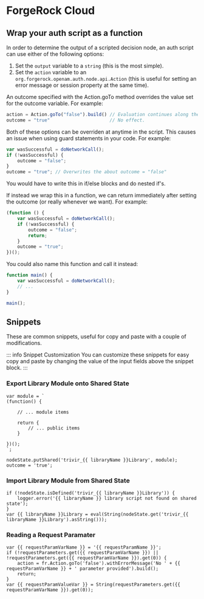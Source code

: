 <script setup>
import { ref } from 'vue';

const libraryName = ref('replaceMe');
const requestParamName = ref('replaceMe')
const requestParamVarName = ref('replaceMe')
const requestParamValueVar = ref('replaceMe')
</script>

# ForgeRock Cloud

## Wrap your auth script as a function

In order to determine the output of a scripted decision node, an auth script can use either of the following options:

1. Set the `output` variable to a `string` (this is the most simple).
2. Set the `action` variable to an `org.forgerock.openam.auth.node.api.Action` (this is useful for setting an error message or session property at the same time).

An outcome specified with the Action.goTo method overrides the value set for the outcome variable. For example:

```js
action = Action.goTo("false").build() // Evaluation continues along the "false" outcome.
outcome = "true"                      // No effect.
```

Both of these options can be overriden at anytime in the script. This causes an issue when using guard statements in your code. For example:

```js
var wasSuccessful = doNetworkCall();
if (!wasSuccessful) {
    outcome = "false";
}
outcome = "true"; // Overwrites the about outcome = "false"
```

You would have to write this in if/else blocks and do nested if's.

If instead we wrap this in a function, we can return immediately after setting the outcome (or really whenever we want). For example:

```js
(function () {
    var wasSuccessful = doNetworkCall();
    if (!wasSuccessful) {
        outcome = "false";
        return;
    }
    outcome = "true";
})();
```

You could also name this function and call it instead:

```js
function main() {
    var wasSuccessful = doNetworkCall();
    // ...
}

main();
```

## Snippets

These are common snippets, useful for copy and paste with a couple of modifications.

::: info Snippet Customization
You can customize these snippets for easy copy and paste by changing the value of the input fields above the snippet block.
:::

### Export Library Module onto Shared State

<InputWithLabel v-model="libraryName" fieldName="libraryName" label="Library Name:" />

```js-vue
var module = `
(function() {

    // ... module items

    return {
        // ... public items
    }

})();
`;

nodeState.putShared('trivir_{{ libraryName }}Library', module);
outcome = 'true';
```

### Import Library Module from Shared State

<InputWithLabel v-model="libraryName" fieldName="libraryName" label="Library Name:" />

```js-vue
if (!nodeState.isDefined('trivir_{{ libraryName }}Library')) {
    logger.error('{{ libraryName }} library script not found on shared state');
}
var {{ libraryName }}Library = eval(String(nodeState.get('trivir_{{ libraryName }}Library').asString()));
```

### Reading a Request Paramater

<InputWithLabel v-model="requestParamName" fieldName="requestParam" label="Request Paramater Name:" />
<InputWithLabel v-model="requestParamVarName" fieldName="requestParamVar" label="Request Paramater Variable Name:" />
<InputWithLabel v-model="requestParamValueVar" fieldName="requestParamValueVar" label="Request Paramater Value Variable Name:" />

```js-vue
var {{ requestParamVarName }} = '{{ requestParamName }}';
if (!requestParameters.get({{ requestParamVarName }}) || !requestParameters.get({{ requestParamVarName }}).get(0)) {
    action = fr.Action.goTo('false').withErrorMessage('No ' + {{ requestParamVarName }} + ' parameter provided').build();
    return;
}
var {{ requestParamValueVar }} = String(requestParameters.get({{ requestParamVarName }}).get(0));
```
